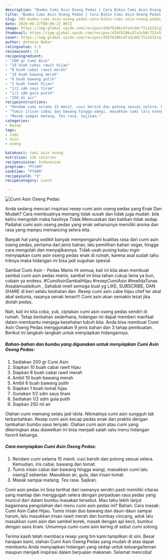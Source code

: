```yaml
---
description: "Bumbu Cumi Asin Oseng Pedas | Cara Bikin Cumi Asin Oseng Pedas Yang Enak Dan Mudah"
title: "Bumbu Cumi Asin Oseng Pedas | Cara Bikin Cumi Asin Oseng Pedas Yang Enak Dan Mudah"
slug: 105-bumbu-cumi-asin-oseng-pedas-cara-bikin-cumi-asin-oseng-pedas-yang-enak-dan-mudah
date: 2020-06-27T00:09:27.067Z
image: https://img-global.cpcdn.com/recipes/d3bf6206cd7a3cb0/751x532cq70/cumi-asin-oseng-pedas-foto-resep-utama.jpg
thumbnail: https://img-global.cpcdn.com/recipes/d3bf6206cd7a3cb0/751x532cq70/cumi-asin-oseng-pedas-foto-resep-utama.jpg
cover: https://img-global.cpcdn.com/recipes/d3bf6206cd7a3cb0/751x532cq70/cumi-asin-oseng-pedas-foto-resep-utama.jpg
author: Antonio Baker
ratingvalue: 3.5
reviewcount: 15
recipeingredient:
- "200 gr Cumi Asin"
- "10 buah cabai rawit hijau"
- "8 buah cabai rawit merah"
- "10 buah bawang merah"
- "6 buah bawang putih"
- "1 buah tomat hijau"
- "1/2 sdm saus tiram"
- "1/2 sdm gula putih"
- "250 ml air"
recipeinstructions:
- "Rendam cumi selama 15 menit. cuci bersih dan potong sesuai selera. Kemudian, iris cabai, bawang dan tomat."
- "Tumis irisan cabai dan bawang hingga wangi, masukkan cumi lalu oseng2 sebentar. Masukkan air, gula, dan irisan tomat."
- "Masak sampai matang. Tes rasa. Sajikan."
categories:
- Resep
tags:
- cumi
- asin
- oseng

katakunci: cumi asin oseng 
nutrition: 126 calories
recipecuisine: Indonesian
preptime: "PT19M"
cooktime: "PT40M"
recipeyield: "3"
recipecategory: Lunch

---
```



![Cumi Asin Oseng Pedas](https://img-global.cpcdn.com/recipes/d3bf6206cd7a3cb0/751x532cq70/cumi-asin-oseng-pedas-foto-resep-utama.jpg)

Anda sedang mencari inspirasi resep cumi asin oseng pedas yang Enak Dan Mudah? Cara membuatnya memang tidak susah dan tidak juga mudah. bila keliru mengolah maka hasilnya Tidak Memuaskan dan bahkan tidak sedap. Padahal cumi asin oseng pedas yang enak seharusnya memiliki aroma dan rasa yang mampu memancing selera kita.

Banyak hal yang sedikit banyak mempengaruhi kualitas rasa dari cumi asin oseng pedas, pertama dari jenis bahan, lalu pemilihan bahan segar, hingga cara mengolah dan menyajikannya. Tidak usah pusing kalau ingin menyiapkan cumi asin oseng pedas enak di rumah, karena asal sudah tahu triknya maka hidangan ini bisa jadi suguhan spesial.

Sambal Cumi Asin - Pedas Manis Hi semua, kali ini kita akan membuat sambal cumi asin pedas manis, sambal ini bisa tahan cukup lama ya bun, cobain ya endess. #CumiAsinSambalHijau #resepCumiAsin #ImelldaTunas Assalamualaikum , Sahabat imell semoga buat yg LIKE, SUBSCRIBE, DAN SHARE di beri selalu keshatan dan. Resep cumi asin cabe hijau chef ter abal abal sedunia, rasanya uenak tenan!!! Cumi asin akan semakin lezat jika diolah pedas.


Nah, kali ini kita coba, yuk, ciptakan cumi asin oseng pedas sendiri di rumah. Tetap berbahan sederhana, hidangan ini dapat memberi manfaat dalam membantu menjaga kesehatan tubuh kita. Anda bisa membuat Cumi Asin Oseng Pedas menggunakan 9 jenis bahan dan 3 tahap pembuatan. Berikut ini langkah-langkah untuk menyiapkan hidangannya.

<!--inarticleads1-->

##### Bahan-bahan dan bumbu yang digunakan untuk menyiapkan Cumi Asin Oseng Pedas:

1. Sediakan 200 gr Cumi Asin
1. Siapkan 10 buah cabai rawit hijau
1. Siapkan 8 buah cabai rawit merah
1. Ambil 10 buah bawang merah
1. Ambil 6 buah bawang putih
1. Siapkan 1 buah tomat hijau
1. Gunakan 1/2 sdm saus tiram
1. Sediakan 1/2 sdm gula putih
1. Siapkan 250 ml air


Olahan cumi memang selalu jadi idola. Nikmatnya cumi asin sungguh tak terbantahkan. Resep cumi asin kecap pedas enak dan praktis dengan tambahan bumbu saus teriyaki. Olahan cumi asin atau cumi yang dikeringkan atau diawetkan ini bisa menjadi salah satu menu hidangan favorit keluarga. 

<!--inarticleads2-->

##### Cara menyiapkan Cumi Asin Oseng Pedas:

1. Rendam cumi selama 15 menit. cuci bersih dan potong sesuai selera. Kemudian, iris cabai, bawang dan tomat.
1. Tumis irisan cabai dan bawang hingga wangi, masukkan cumi lalu oseng2 sebentar. Masukkan air, gula, dan irisan tomat.
1. Masak sampai matang. Tes rasa. Sajikan.


Cumi asin pedas ini bisa terlihat dari namanya sendiri pasti memiliki citaras yang mantap dan menggugah selera dengan perpaduan rasa pedas yang muncul dari dalam bumbu masakan tersebut. Mau tahu lebih lanjut bagaimana pengolahan dari menu cumi asin pedas ini? Bahan: Cara masak: Cumi Asin Cabe Hijau. Tumis irisan duo bawang dan daun-daun sampai harum, lalu masukkan irisan rawit merah dan bombay cincang, aduk lalu masukkan cumi asin dan sambel korek, masak dengan api kecil, bumbui dengan saos tiram. Umumnya cumi-cumi asin kering di sebut cumi sotong. 

Terima kasih telah membaca resep yang tim kami tampilkan di sini. Besar harapan kami, olahan Cumi Asin Oseng Pedas yang mudah di atas dapat membantu Anda menyiapkan hidangan yang sedap untuk keluarga/teman maupun menjadi inspirasi dalam berjualan makanan. Selamat mencoba!
